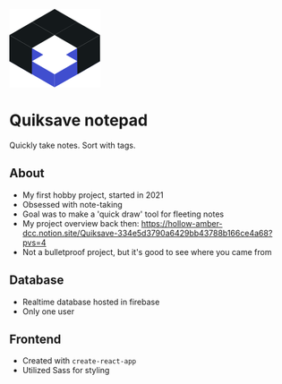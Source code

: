 ![image](https://raw.githubusercontent.com/s9rka/quiksave.app/3ce2d386d5ef82257f487cf4c0f86f76027262d6/src/assets/logo.svg)
# Quiksave notepad
Quickly take notes. Sort with tags.


## About
- My first hobby project, started in 2021
- Obsessed with note-taking
- Goal was to make a 'quick draw' tool for fleeting notes
- My project overview back then: https://hollow-amber-dcc.notion.site/Quiksave-334e5d3790a6429bb43788b166ce4a68?pvs=4
- Not a bulletproof project, but it's good to see where you came from

## Database
- Realtime database hosted in firebase
- Only one user

## Frontend
- Created with `create-react-app`
- Utilized Sass for styling
